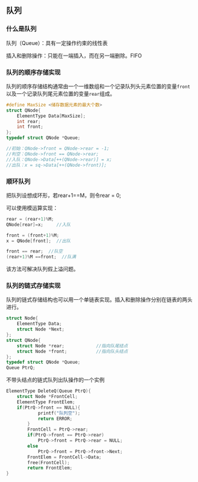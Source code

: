 ## 队列

### 什么是队列

队列（Queue）：具有一定操作约束的线性表

插入和删除操作：只能在一端插入，而在另一端删除。FIFO

### 队列的顺序存储实现

队列的顺序存储结构通常由一个一维数组和一个记录队列头元素位置的变量`front`以及一个记录队列尾元素位置的变量`rear`组成。

```c
#define MaxSize <储存数据元素的最大个数>
struct QNode{
    ElementType Data[MaxSize];
    int rear;
    int front;
};
typedef struct QNode *Queue;

//初始：QNode->front = QNode->rear = -1;
//判空：QNode->front == QNode->rear;
//入队：QNode->Data[++(QNode->rear)] = x;
//出队：x = sq->Data[++(QNode->front)];
```

### 顺环队列

把队列设想成环形，若rear+1==M，则令rear = 0;

可以使用模运算实现：

```C
rear = (rear+1)%M;
QNode[rear]=x;     //入队

front = (front+1)%M;
x = QNode[front];  //出队

front == rear;  //队空
(rear+1)%M ==front;  //队满
```

该方法可解决队列假上溢问题。

### 队列的链式存储实现

队列的链式存储结构也可以用一个单链表实现。插入和删除操作分别在链表的两头进行。

```c
struct Node{
    ElementType Data;
    struct Node *Next;
};
struct QNode{
    struct Node *rear;            //指向队尾结点
    struct Node *front;           //指向队头结点
};
typedef struct QNode *Queue;
Queue PtrQ;
```

不带头结点的链式队列出队操作的一个实例

```c
ElementType DeleteQ(Queue PtrQ){
    struct Node *FrontCell;
    ElementType FrontElem;
    if(PtrQ->front == NULL){
            printf("队列空");
            return ERROR;
        }
        FrontCell = PtrQ->rear;
        if(PtrQ->front == PtrQ->rear)
            PtrQ->front = PtrQ->rear = NULL;
        else
            PtrQ->front = PtrQ->front->Next;
        FrontElem = FrontCell->Data;
        free(FrontCell);
        return FrontElem;
}
```

